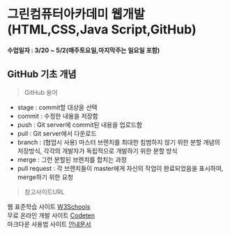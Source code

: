 # 그린컴퓨터아카데미 웹개발(HTML,CSS,Java Script,GitHub)
#### 수업일자 : 3/20 ~ 5/2(매주토요일,마지막주는 일요일 포함)

## GitHub 기초 개념

> GitHub 용어

- stage : commit할 대상을 선택
- commit : 수정한 내용을 저장함
- push : Git server에 commit된 내용을 업로드함
- pull : Git server에서 다운로드
- branch : (협업시 사용) 마스터 브렌치를 최대한 침범하지 않기 위한 분할 개념의 저장방식, 각각의 개발자가 독립적으로 개발하기 위한 분할 방식
- merge : 그런 분할된 브렌치를 합치는 과정
- pull request : 각 브렌치들이 master에게 자신의 작업이 완료되었음을 표시하여, merge하기 위한 요청

> 참고사이트URL

웹 표준학습 사이트 [W3Schools](https://www.w3schools.com/)<br/>
무료 온라인 개발 사이트 [Codeten](https://codepen.io/knyttneve/pen/abBraRB)  
마크다운 사용법 사이트 [안내문서](https://gist.github.com/ihoneymon/652be052a0727ad59601)
<!--개행은 <br/>이나 가장 마지막 라인에 스페이스바로 공백을 2번 주면 가능함-->

